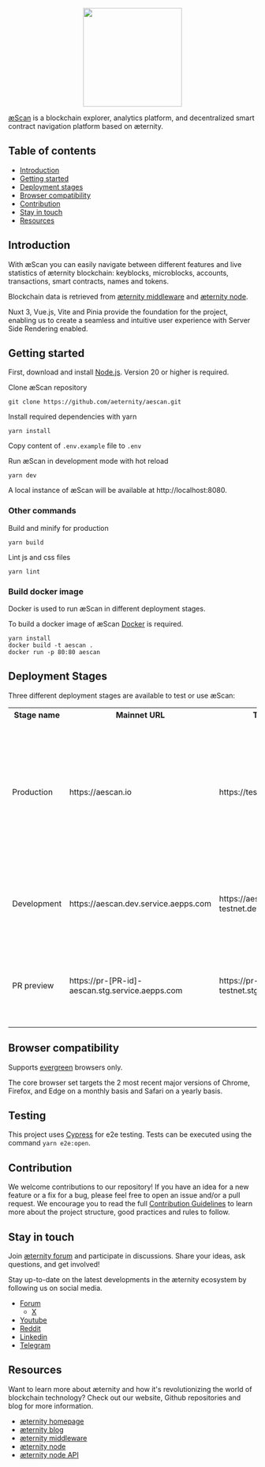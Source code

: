 <a href="https://aescan.io">
    <p align="center">
        <img src="https://user-images.githubusercontent.com/46789227/220656060-996be170-90b6-4f4d-99d2-0b0083c09fe3.png" width="200px" />
    </p>
</a>

<a href="https://aescan.io">æScan</a> is a blockchain explorer, analytics platform, and decentralized smart contract
navigation platform based on æternity.
</p>

## Table of contents

- [Introduction](#Introduction)
- [Getting started](#Getting-started)
- [Deployment stages](#Deployment-stages)
- [Browser compatibility](#Browser-compatibility)
- [Contribution](#Contribution)
- [Stay in touch](#Stay-in-touch)
- [Resources](#Resources)

## Introduction

With æScan you can easily navigate between different features and live statistics of æternity blockchain: keyblocks,
microblocks, accounts, transactions, smart contracts, names and tokens.

Blockchain data is retrieved from [æternity middleware](https://github.com/aeternity/ae_mdw)
and [æternity node](https://github.com/aeternity/aeternity).

Nuxt 3, Vue.js, Vite and Pinia provide the foundation for the project, enabling us to create a seamless and intuitive
user experience with Server Side Rendering enabled.

## Getting started

First, download and install [Node.js](https://nodejs.org/en/download). Version 20
or higher is required.

Clone æScan repository

```
git clone https://github.com/aeternity/aescan.git
```

Install required dependencies with yarn

```
yarn install
```

Copy content of `.env.example` file to `.env`

Run æScan in development mode with hot reload

```
yarn dev
```

A local instance of æScan will be available at http://localhost:8080.

### Other commands

Build and minify for production

```
yarn build
```

Lint js and css files

```
yarn lint
```

### Build docker image

Docker is used to run æScan in different deployment stages.

To build a docker image of æScan [Docker](https://www.docker.com) is required.

```
yarn install
docker build -t aescan .
docker run -p 80:80 aescan
```

## Deployment Stages

Three different deployment stages are available to test or use æScan:

<table>
    <tr>
        <th>Stage name</th>
        <th>Mainnet URL</th>
        <th>Testnet URL</th>
        <th>Description</th>
    </tr>
    <tr>
        <td>Production</td>
        <td>https://aescan.io</td>
        <td>https://testnet.aescan.io</td>
        <td>Production environment deployed manually from the main branch by creating a release branch and merging an automatically created Release Pull Request.</td>
    </tr>
    <tr>
        <td>Development</td>
        <td>https://aescan.dev.service.aepps.com</td>
        <td>https://aescan-testnet.dev.service.aepps.com</td>
        <td>Development environment deployed automatically after every push to the develop branch.</td>
    </tr>
    <tr>
        <td>PR preview</td>
        <td>https://pr-[PR-id]-aescan.stg.service.aepps.com</td>
        <td>https://pr-[PR-id]-aescan-testnet.stg.service.aepps.com</td>
        <td>Pull Request preview deployed automatically after every commit to an open pull request.</td>
    </tr>
</table>

## Browser compatibility

Supports [evergreen](https://nuxt.com/blog/v3#the-browser-and-nodejs-support) browsers only.

The core browser set targets the 2 most recent major versions of Chrome, Firefox, and Edge on a monthly basis and Safari
on a yearly basis.

## Testing

This project uses [Cypress](https://cypress.io/) for e2e testing. Tests can be executed using the
command ```yarn e2e:open```.

## Contribution

We welcome contributions to our repository! If you have an idea for a new feature or a fix for a bug, please feel free
to open an issue and/or a pull request. We encourage you to read the full [Contribution Guidelines](./CONTRIBUTING.md)
to learn more about the project structure, good practices and rules to follow.

## Stay in touch

Join [æternity forum](https://forum.aeternity.com) and participate in discussions. Share your ideas, ask questions, and
get involved!

Stay up-to-date on the latest developments in the æternity ecosystem by following us on social media.

- [Forum](https://forum.aeternity.com/)
  - [X](https://x.com/aeternity)
- [Youtube](https://www.youtube.com/@aeternityblockchain)
- [Reddit](https://www.reddit.com/r/Aeternity/)
- [Linkedin](https://www.linkedin.com/company/aeternity)
- [Telegram](https://telegram.me/aeternity)

## Resources

Want to learn more about æternity and how it's revolutionizing the world of blockchain technology? Check out our
website, Github repositories and blog for more information.

- [æternity homepage](https://www.aeternity.com)
- [æternity blog](https://blog.aeternity.com)
- [æternity middleware](https://github.com/aeternity/ae_mdw)
- [æternity node](https://github.com/aeternity/aeternity)
- [æternity node API](https://api-docs.aeternity.io)


